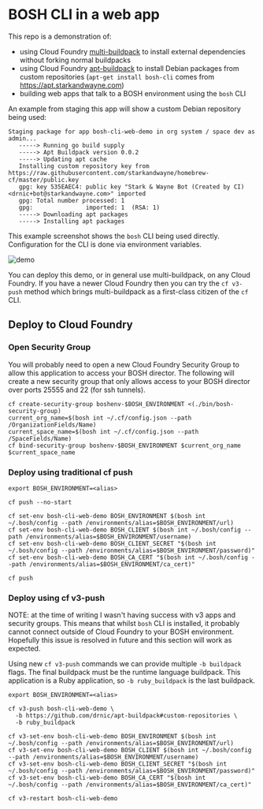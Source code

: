 # BOSH CLI in a web app

This repo is a demonstration of:

* using Cloud Foundry [multi-buildpack](https://github.com/cloudfoundry/multi-buildpack/) to install external dependencies without forking normal buildpacks
* using Cloud Foundry [apt-buildpack](https://github.com/cloudfoundry/apt-buildpack/) to install Debian packages from custom repositories (`apt-get install bosh-cli` comes from https://apt.starkandwayne.com)
* building web apps that talk to a BOSH environment using the `bosh` CLI

An example from staging this app will show a custom Debian repository being used:

```
Staging package for app bosh-cli-web-demo in org system / space dev as admin...
   -----> Running go build supply
   -----> Apt Buildpack version 0.0.2
   -----> Updating apt cache
   Installing custom repository key from https://raw.githubusercontent.com/starkandwayne/homebrew-cf/master/public.key
   gpg: key 535EAEC4: public key "Stark & Wayne Bot (Created by CI) <drnic+bot@starkandwayne.com>" imported
   gpg: Total number processed: 1
   gpg:               imported: 1  (RSA: 1)
   -----> Downloading apt packages
   -----> Installing apt packages
```

This example screenshot shows the `bosh` CLI being used directly. Configuration for the CLI is done via environment variables.

![demo](https://github.com/cloudfoundry-community/bosh-cli-web-demo/raw/master/public/bosh-cli-web-demo.png)

You can deploy this demo, or in general use multi-buildpack, on any Cloud Foundry. If you have a newer Cloud Foundry then you can try the `cf v3-push` method which brings multi-buildpack as a first-class citizen of the `cf` CLI.

## Deploy to Cloud Foundry

### Open Security Group

You will probably need to open a new Cloud Foundry Security Group to allow this application to access your BOSH director. The following will create a new security group that only allows access to your BOSH director over ports 25555 and 22 (for ssh tunnels).

```
cf create-security-group boshenv-$BOSH_ENVIRONMENT <(./bin/bosh-security-group)
current_org_name=$(bosh int ~/.cf/config.json --path /OrganizationFields/Name)
current_space_name=$(bosh int ~/.cf/config.json --path /SpaceFields/Name)
cf bind-security-group boshenv-$BOSH_ENVIRONMENT $current_org_name $current_space_name
```

### Deploy using traditional cf push

```
export BOSH_ENVIRONMENT=<alias>

cf push --no-start

cf set-env bosh-cli-web-demo BOSH_ENVIRONMENT $(bosh int ~/.bosh/config --path /environments/alias=$BOSH_ENVIRONMENT/url)
cf set-env bosh-cli-web-demo BOSH_CLIENT $(bosh int ~/.bosh/config --path /environments/alias=$BOSH_ENVIRONMENT/username)
cf set-env bosh-cli-web-demo BOSH_CLIENT_SECRET "$(bosh int ~/.bosh/config --path /environments/alias=$BOSH_ENVIRONMENT/password)"
cf set-env bosh-cli-web-demo BOSH_CA_CERT "$(bosh int ~/.bosh/config --path /environments/alias=$BOSH_ENVIRONMENT/ca_cert)"

cf push
```

### Deploy using cf v3-push

NOTE: at the time of writing I wasn't having success with v3 apps and security groups. This means that whilst `bosh` CLI is installed, it probably cannot connect outside of Cloud Foundry to your BOSH environment. Hopefully this issue is resolved in future and this section will work as expected.

Using new `cf v3-push` commands we can provide multiple `-b buildpack` flags. The final buildpack must be the runtime language buildpack. This application is a Ruby application, so `-b ruby_buildpack` is the last buildpack.

```
export BOSH_ENVIRONMENT=<alias>

cf v3-push bosh-cli-web-demo \
  -b https://github.com/drnic/apt-buildpack#custom-repositories \
  -b ruby_buildpack

cf v3-set-env bosh-cli-web-demo BOSH_ENVIRONMENT $(bosh int ~/.bosh/config --path /environments/alias=$BOSH_ENVIRONMENT/url)
cf v3-set-env bosh-cli-web-demo BOSH_CLIENT $(bosh int ~/.bosh/config --path /environments/alias=$BOSH_ENVIRONMENT/username)
cf v3-set-env bosh-cli-web-demo BOSH_CLIENT_SECRET "$(bosh int ~/.bosh/config --path /environments/alias=$BOSH_ENVIRONMENT/password)"
cf v3-set-env bosh-cli-web-demo BOSH_CA_CERT "$(bosh int ~/.bosh/config --path /environments/alias=$BOSH_ENVIRONMENT/ca_cert)"

cf v3-restart bosh-cli-web-demo
```
